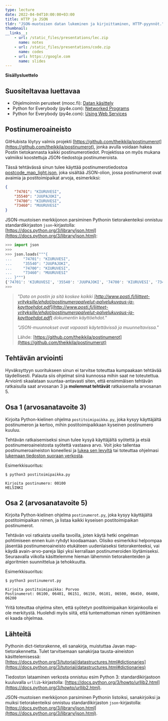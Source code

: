 ```yaml
---
type: lecture
date: 2022-04-04T10:00:00+03:00
title: HTTP ja JSON
tldr: "JSON-muotoisen datan lukeminen ja kirjoittaminen, HTTP-pyynnöt."
thumbnail: 
__links__: 
    - url: /static_files/presentations/lec.zip
      name: notes
    - url: /static_files/presentations/code.zip
      name: codes
    - url: https://google.com
      name: slides
---
```




**Sisällysluettelo**

<div class="js-toc"></div>


## Suositeltavaa luettavaa

* Ohjelmoinnin perusteet (mooc.fi): [Datan käsittely](https://ohjelmointi-21.mooc.fi/osa-7/4-datan-kasittely)
* Python for Everybody (py4e.com): [Networked Programs](https://www.py4e.com/html3/12-network)
* Python for Everybody (py4e.com): [Using Web Services](https://www.py4e.com/html3/13-web)



## Postinumeroaineisto

GitHubista löytyy valmis projekti [https://github.com/theikkila/postinumerot](https://github.com/theikkila/postinumerot), jonka avulla voidaan hakea Postin tietokannasta kaikki postinumerotiedot. Projektissa on myös mukana valmiiksi koostettuja JSON-tiedostoja postinumeroista. 

Tässä tehtävässä sinun tulee käyttää postinumerotiedostoa [postcode_map_light.json](https://raw.githubusercontent.com/theikkila/postinumerot/master/postcode_map_light.json), joka sisältää JSON-olion, jossa postinumerot ovat avaimia ja postitoimipaikat arvoja, esimerkiksi:

```json
{
    "74701": "KIURUVESI",
    "35540": "JUUPAJOKI",
    "74700": "KIURUVESI",
    "73460": "MUURUVESI"
}
```

JSON-muotoisen merkkijonon parsiminen Pythonin tietorakenteiksi onnistuu standardikirjaston `json`-kirjastolla: [https://docs.python.org/3/library/json.html](https://docs.python.org/3/library/json.html):

```python
>>> import json
>>>
>>> json.loads("""{
...     "74701": "KIURUVESI",
...     "35540": "JUUPAJOKI",
...     "74700": "KIURUVESI",
...     "73460": "MUURUVESI"
... }""")
{'74701': 'KIURUVESI', '35540': 'JUUPAJOKI', '74700': 'KIURUVESI', '73460': 'MUURUVESI'}
>>>
```

> *"Data on postin ja sitä koskee kaikki [http://www.posti.fi/liitteet-yrityksille/ehdot/postinumeropalvelut-palvelukuvaus-ja-kayttoehdot.pdf](http://www.posti.fi/liitteet-yrityksille/ehdot/postinumeropalvelut-palvelukuvaus-ja-kayttoehdot.pdf) dokumentin käyttöehdot."*
>
> *"JSON-muunnokset ovat vapaasti käytettävissä ja muunneltavissa."*
>
> Lähde: [https://github.com/theikkila/postinumerot](https://github.com/theikkila/postinumerot)

## Tehtävän arviointi

Hyväksyttyyn suoritukseen sinun ei tarvitse toteuttaa kumpaakaan tehtävää täydellisesti. Palauta siis ohjelmat siinä kunnossa mihin saat ne toteutettua. Arviointi skaalataan suuntaa-antavasti siten, että ensimmäisen tehtävän ratkaisulla saat arvosanan 3 ja **molemmat tehtävät** ratkaisemalla arvosanan 5.


## Osa 1 (arvosanatavoite 3)

Kirjoita Python-kielinen ohjelma `postitoimipaikka.py`, joka kysyy  käyttäjältä postinumeron ja kertoo, mihin postitoimipaikkaan kyseinen postinumero kuuluu. 

Tehtävän ratkaisemiseksi sinun tulee kysyä käyttäjältä syötettä ja etsiä postinumeroaineistosta syötettä vastaava arvo. Voit joko tallentaa postinumeroaineiston koneellesi ja [lukea sen levyltä](https://docs.python.org/3/tutorial/inputoutput.html#reading-and-writing-files) tai toteuttaa ohjelmasi [lukemaan tiedoston suoraan verkosta](https://docs.python.org/3/howto/urllib2.html).

Esimerkkisuoritus:

    $ python3 postitoimipaikka.py
    
    Kirjoita postinumero: 00100
    HELSINKI

## Osa 2 (arvosanatavoite 5)

Kirjoita Python-kielinen ohjelma `postinumerot.py`, joka kysyy käyttäjältä postitoimipaikan nimen, ja listaa kaikki kyseisen postitoimipaikan postinumerot.

Tehtävän voi ratkaista useilla tavoilla, joten käytä hetki ongelman pohtimiseen ennen kuin ryhdyt koodaamaan. Olisiko esimerkiksi helpompaa jäsentää postinumeroaineisto etukäteen uudenlaiseksi tietorakenteeksi, vai käydä avain-arvo-pareja läpi yksi kerrallaan postinumeroiden löytämiseksi. Seuraavalla viikolla käsittelemme hieman lähemmin tietorakenteiden ja algoritmien suunnittelua ja tehokkuutta.

Esimerkkisuoritus:

    $ python3 postinumerot.py

    Kirjoita postitoimipaikka: Porvoo
    Postinumerot: 06100, 06401, 06151, 06150, 06101, 06500, 06450, 06400, 06200

Yritä toteuttaa ohjelma siten, että syötetyn postitoimipaikan kirjainkoolla ei ole merkitystä. Huolehdi myös siitä, että tuntemattoman nimen syöttäminen ei kaada ohjelmaa.


## Lähteitä

Pythonin dict-tietorakenne, eli sanakirja, muistuttaa Javan map-tietorakennetta. Tulet tarvitsemaan sanakirjaa tausta-aineiston käsittelemisessä: [https://docs.python.org/3/tutorial/datastructures.html#dictionaries](https://docs.python.org/3/tutorial/datastructures.html#dictionaries)

Tiedoston lataaminen verkosta onnistuu esim Python 3: standardikirjastoon kuuluvalla `urllib`-kirjastolla: [https://docs.python.org/3/howto/urllib2.html](https://docs.python.org/3/howto/urllib2.html).

JSON-muotoisen merkkijonon parsiminen Pythonin listoiksi, sanakirjoiksi ja muiksi tietorakenteiksi onnistuu standardikirjaston `json`-kirjastolla: [https://docs.python.org/3/library/json.html](https://docs.python.org/3/library/json.html).

